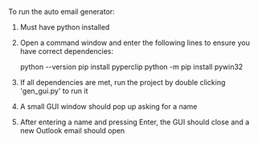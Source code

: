 To run the auto email generator:
1. Must have python installed
2. Open a command window and enter the following lines to ensure you have correct dependencies:

   python --version
   pip install pyperclip
   python -m pip install pywin32

4. If all dependencies are met, run the project by double clicking 'gen_gui.py' to run it
5. A small GUI window should pop up asking for a name
6. After entering a name and pressing Enter, the GUI should close and a new Outlook email should open 
